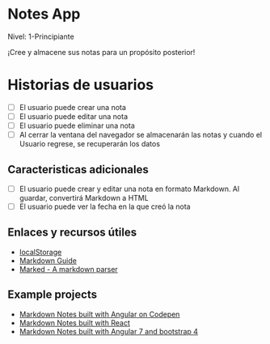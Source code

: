 # Notes App

Nivel: 1-Principiante

¡Cree y almacene sus notas para un propósito posterior!

# Historias de usuarios

- [ ] El usuario puede crear una nota
- [ ] El usuario puede editar una nota
- [ ] El usuario puede eliminar una nota
- [ ] Al cerrar la ventana del navegador se almacenarán las notas y cuando el Usuario regrese, se recuperarán los datos

## Caracteristicas adicionales

-   [ ] El usuario puede crear y editar una nota en formato Markdown. Al guardar, convertirá Markdown a HTML
-   [ ] El usuario puede ver la fecha en la que creó la nota

## Enlaces y recursos útiles

-   [localStorage](https://developer.mozilla.org/en-US/docs/Web/API/Window/localStorage)
-   [Markdown Guide](https://www.markdownguide.org/basic-syntax/)
-   [Marked - A markdown parser](https://github.com/markedjs/marked)

## Example projects

-   [Markdown Notes built with Angular on Codepen](https://codepen.io/nickmoreton/full/gbyygq)
-   [Markdown Notes built with React](https://github.com/email2vimalraj/notes-app)
-   [Markdown Notes built with Angular 7 and bootstrap 4](https://github.com/omdnaik/angular-ui)
